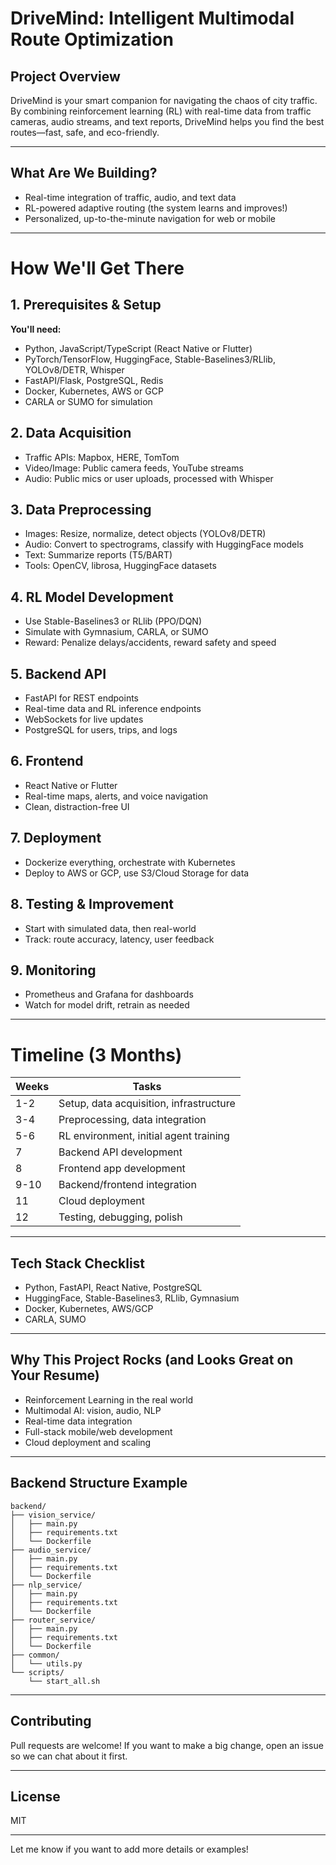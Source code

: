 # DriveMind: Intelligent Multimodal Route Optimization

## Project Overview

DriveMind is your smart companion for navigating the chaos of city traffic. By combining reinforcement learning (RL) with real-time data from traffic cameras, audio streams, and text reports, DriveMind helps you find the best routes—fast, safe, and eco-friendly.

---

## What Are We Building?

- Real-time integration of traffic, audio, and text data
- RL-powered adaptive routing (the system learns and improves!)
- Personalized, up-to-the-minute navigation for web or mobile

---

# How We'll Get There

## 1. Prerequisites & Setup

**You'll need:**
- Python, JavaScript/TypeScript (React Native or Flutter)
- PyTorch/TensorFlow, HuggingFace, Stable-Baselines3/RLlib, YOLOv8/DETR, Whisper
- FastAPI/Flask, PostgreSQL, Redis
- Docker, Kubernetes, AWS or GCP
- CARLA or SUMO for simulation

## 2. Data Acquisition

- Traffic APIs: Mapbox, HERE, TomTom
- Video/Image: Public camera feeds, YouTube streams
- Audio: Public mics or user uploads, processed with Whisper

## 3. Data Preprocessing

- Images: Resize, normalize, detect objects (YOLOv8/DETR)
- Audio: Convert to spectrograms, classify with HuggingFace models
- Text: Summarize reports (T5/BART)
- Tools: OpenCV, librosa, HuggingFace datasets

## 4. RL Model Development

- Use Stable-Baselines3 or RLlib (PPO/DQN)
- Simulate with Gymnasium, CARLA, or SUMO
- Reward: Penalize delays/accidents, reward safety and speed

## 5. Backend API

- FastAPI for REST endpoints
- Real-time data and RL inference endpoints
- WebSockets for live updates
- PostgreSQL for users, trips, and logs

## 6. Frontend

- React Native or Flutter
- Real-time maps, alerts, and voice navigation
- Clean, distraction-free UI

## 7. Deployment

- Dockerize everything, orchestrate with Kubernetes
- Deploy to AWS or GCP, use S3/Cloud Storage for data

## 8. Testing & Improvement

- Start with simulated data, then real-world
- Track: route accuracy, latency, user feedback

## 9. Monitoring

- Prometheus and Grafana for dashboards
- Watch for model drift, retrain as needed

---

# Timeline (3 Months)

| Weeks | Tasks                                                           |
| ----- | --------------------------------------------------------------- |
| 1-2   | Setup, data acquisition, infrastructure                         |
| 3-4   | Preprocessing, data integration                                 |
| 5-6   | RL environment, initial agent training                          |
| 7     | Backend API development                                         |
| 8     | Frontend app development                                        |
| 9-10  | Backend/frontend integration                                    |
| 11    | Cloud deployment                                                |
| 12    | Testing, debugging, polish                                      |

---

## Tech Stack Checklist

- Python, FastAPI, React Native, PostgreSQL
- HuggingFace, Stable-Baselines3, RLlib, Gymnasium
- Docker, Kubernetes, AWS/GCP
- CARLA, SUMO

---

## Why This Project Rocks (and Looks Great on Your Resume)

- Reinforcement Learning in the real world
- Multimodal AI: vision, audio, NLP
- Real-time data integration
- Full-stack mobile/web development
- Cloud deployment and scaling

---

## Backend Structure Example

```
backend/
├── vision_service/
│   ├── main.py
│   ├── requirements.txt
│   └── Dockerfile
├── audio_service/
│   ├── main.py
│   ├── requirements.txt
│   └── Dockerfile
├── nlp_service/
│   ├── main.py
│   ├── requirements.txt
│   └── Dockerfile
├── router_service/
│   ├── main.py
│   ├── requirements.txt
│   └── Dockerfile
├── common/
│   └── utils.py
└── scripts/
    └── start_all.sh
```

---

## Contributing

Pull requests are welcome! If you want to make a big change, open an issue so we can chat about it first.

---

## License

MIT

---

Let me know if you want to add more details or examples!
